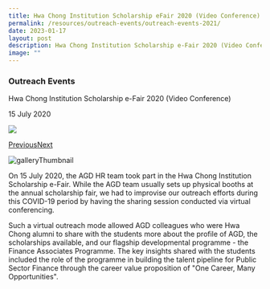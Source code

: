 ```yaml
---
title: Hwa Chong Institution Scholarship eFair 2020 (Video Conference)
permalink: /resources/outreach-events/outreach-events-2021/
date: 2023-01-17
layout: post
description: Hwa Chong Institution Scholarship e-Fair 2020 (Video Conference)
image: ""
---
```




### Outreach Events

Hwa Chong Institution Scholarship e-Fair 2020 (Video Conference)

15 July 2020

![](https://www.agd.gov.sg/images/default-source/default-album/hci-outreach-20205bf5c980601a4583b3f8e075c3b52b75.jpg?sfvrsn=2c72b9e_0)

[Previous](https://www.agd.gov.sg/news-and-events/selection/outreach-events--2020--hwa-chong-institution-scholarship-e-fair-2020-(video-conference)#detailGalleryCarousel)[Next](https://www.agd.gov.sg/news-and-events/selection/outreach-events--2020--hwa-chong-institution-scholarship-e-fair-2020-(video-conference)#detailGalleryCarousel)

![galleryThumbnail](https://www.agd.gov.sg/images/default-source/default-album/hci-outreach-20205bf5c980601a4583b3f8e075c3b52b75.jpg?sfvrsn=2c72b9e_0)

On 15 July 2020, the AGD HR team took part in the Hwa Chong Institution Scholarship e-Fair. While the AGD team usually sets up physical booths at the annual scholarship fair, we had to improvise our outreach efforts during this COVID-19 period by having the sharing session conducted via virtual conferencing.   
  
Such a virtual outreach mode allowed AGD colleagues who were Hwa Chong alumni to share with the students more about the profile of AGD, the scholarships available, and our flagship developmental programme - the Finance Associates Programme. The key insights shared with the students included the role of the programme in building the talent pipeline for Public Sector Finance through the career value proposition of "One Career, Many Opportunities".